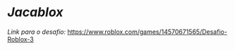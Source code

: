 # ***Jacablox***

*Link *para o desafio:**
https://www.roblox.com/games/14570671565/Desafio-Roblox-3
